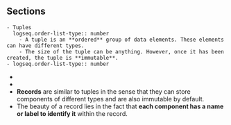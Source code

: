 ## Sections
	- Tuples
	  logseq.order-list-type:: number
		- A tuple is an **ordered** group of data elements. These elements can have different types.
		- The size of the tuple can be anything. However, once it has been created, the tuple is **immutable**.
	- logseq.order-list-type:: number
-
-
- **Records** are similar to tuples in the sense that they can store components of different types and are also immutable by default.
- The beauty of a record lies in the fact that **each component has a name or label to identify it** within the record.